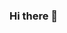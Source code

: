 ### Hi there 👋

<!--
**ladeira157/ladeira157** is a ✨ _special_ ✨ repository because its `README.md` (this file) appears on your GitHub profile.

Here are some ideas to get you started:

- 🔭 I’m currently working on ...biqueira

- 👯 I’m looking to collaborate on ...nada

- 🤔 I’m looking for help sair das drogas
- 💬 Ask me about nada
- 📫 How to reach me: ...chama no zap
- 😄 Pronouns: ...bandido
- ⚡ Fun fact: ...nenhuma
